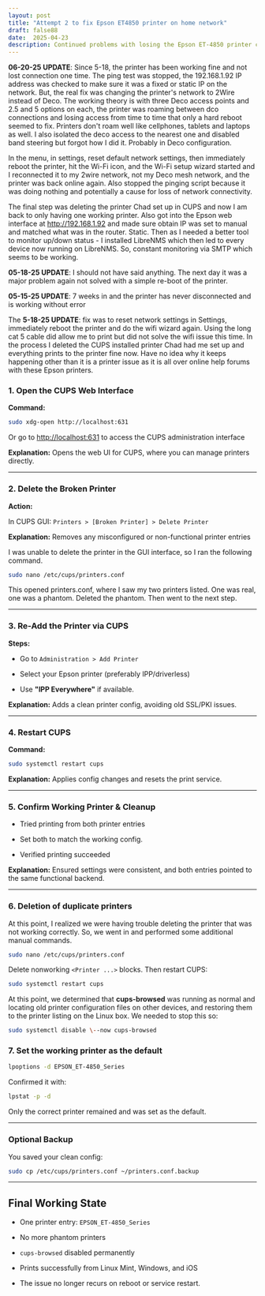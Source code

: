 ```yaml
---
layout: post
title: "Attempt 2 to fix Epson ET4850 printer on home network"
draft: false88
date:  2025-04-23
description: Continued problems with losing the Epson ET-4850 printer connection over the network led me to a series of troubleshooting steps to resolve it today.  
---
```

**06-20-25 UPDATE**: Since 5-18, the printer has been working fine and not lost connection one time. The ping test was stopped, the 192.168.1.92 IP address was checked to make sure it was a fixed or static IP on the network. But, the real fix was changing the printer's network to 2Wire instead of Deco. The working theory is with three Deco access points and 2.5 and 5 options on each, the printer was roaming between dco connections and losing access from time to time that only a hard reboot seemed to fix. Printers don't roam well like cellphones, tablets and laptops as well. I also isolated the deco access to the nearest one and disabled band steering but forgot how I did it.  Probably in Deco configuration. 

In the menu, in settings, reset default network settings, then immediately reboot the printer, hit the Wi-Fi icon, and the Wi-Fi setup wizard started and I reconnected it to my 2wire network, not my Deco mesh network, and the printer was back online again. Also stopped the pinging script because it was doing nothing and potentially a cause for loss of network connectivity. 

The final step was deleting the printer Chad set up in CUPS and now I am back to only having one working printer. 
Also got into the Epson web interface at http://192.168.1.92 and made sure obtain IP was set to manual and matched what was in the router. Static. 
Then as I needed a better tool to monitor up/down status - I installed LibreNMS which then led to every device now running on LibreNMS. So, constant monitoring via SMTP which seems to be working. 


**05-18-25 UPDATE**:  I should not have said anything.  The next day it was a major problem again not solved with a simple re-boot of the printer.

**05-15-25 UPDATE**:  7 weeks in and the printer has never disconnected and is working without error

The **5-18-25 UPDATE**: fix was to reset network settings in Settings, immediately reboot the printer and do the wifi wizard again.  Using the long cat 5 cable did allow me to print but did not solve the wifi issue this time.  In the process I deleted the CUPS installed printer Chad had me set up and everything prints to the printer fine now.  Have no idea why it keeps happening other than it is a printer issue as it is all over online help forums with these Epson printers.



### **1\. Open the CUPS Web Interface**

**Command:**

```sh
sudo xdg-open http://localhost:631
```

Or go to [http://localhost:631](http://localhost:631) to access the CUPS administration interface

**Explanation:** Opens the web UI for CUPS, where you can manage printers directly.

---

### **2\. Delete the Broken Printer**

**Action:**

 In CUPS GUI: `Printers > [Broken Printer] > Delete Printer`

**Explanation:** Removes any misconfigured or non-functional printer entries

I was unable to delete the printer in the GUI interface, so I ran the following command. 

```sh 
sudo nano /etc/cups/printers.conf

```

This opened printers.conf, where I saw my two printers listed. One was real, one was a phantom. Deleted the phantom. Then went to the next step. 

---

### **3\. Re-Add the Printer via CUPS**

**Steps:**

* Go to `Administration > Add Printer`

* Select your Epson printer (preferably IPP/driverless)

* Use **"IPP Everywhere"** if available.

**Explanation:** Adds a clean printer config, avoiding old SSL/PKI issues.

---

### **4\. Restart CUPS**

**Command:**

```sh
sudo systemctl restart cups

```

**Explanation:** Applies config changes and resets the print service.

---

### **5\. Confirm Working Printer & Cleanup**

* Tried printing from both printer entries

* Set both to match the working config.

* Verified printing succeeded

**Explanation:** Ensured settings were consistent, and both entries pointed to the same functional backend.

---

### **6\. Deletion of duplicate printers**

At this point, I realized we were having trouble deleting the printer that was not working correctly. So, we went in and performed some additional manual commands. 

```sh
sudo nano /etc/cups/printers.conf

```

Delete nonworking `<Printer ...>` blocks. Then restart CUPS:

```sh  
sudo systemctl restart cups

```

At this point, we determined that **cups-browsed** was running as normal and locating old printer configuration files on other devices, and restoring them to the printer listing on the Linux box. We needed to stop this so:	

```sh 
sudo systemctl disable \--now cups-browsed

```

### **7\. Set the working printer as the default**

```sh 
lpoptions -d EPSON_ET-4850_Series  
```

Confirmed it with:

```sh 
lpstat -p -d  
```

Only the correct printer remained and was set as the default.

---

### **Optional Backup**

You saved your clean config:

```sh  
sudo cp /etc/cups/printers.conf ~/printers.conf.backup  
```

---

## **Final Working State**

* One printer entry: `EPSON_ET-4850_Series`

* No more phantom printers

* `cups-browsed` disabled permanently

* Prints successfully from Linux Mint, Windows, and iOS

* The issue no longer recurs on reboot or service restart.

